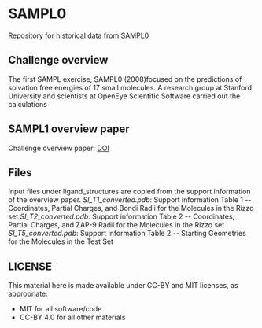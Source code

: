 # SAMPL0
Repository for historical data from SAMPL0

## Challenge overview
The first SAMPL exercise, SAMPL0 (2008)focused on the predictions of solvation free energies of 17 small molecules. A research group at Stanford University and scientists at OpenEye Scientific Software carried out the calculations

## SAMPL1 overview paper
Challenge overview paper: [DOI](https://doi.org/10.1021/jm070549+)

## Files
Input files under ligand\_structures are copied from the support information of the overview paper. 
    *SI_T1_converted.pdb*: 
        Support information Table 1 -- Coordinates, Partial Charges, and Bondi Radii for the Molecules in the Rizzo set
    *SI_T2_converted.pdb*: 
        Support information Table 2 -- Coordinates, Partial Charges, and ZAP-9 Radii for the Molecules in the Rizzo set
    *SI_T5_converted.pdb*: 
        Support information Table 2 -- Starting Geometries for the Molecules in the Test Set 

## LICENSE

This material here is made available under CC-BY and MIT licenses, as appropriate:

* MIT for all software/code
* CC-BY 4.0 for all other materials
